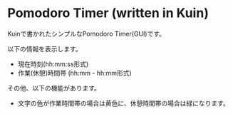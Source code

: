 # Pomodoro Timer (written in Kuin)

Kuinで書かれたシンプルなPomodoro Timer(GUI)です。

以下の情報を表示します。
- 現在時刻(hh:mm:ss形式)
- 作業(休憩)時間帯 (hh:mm - hh:mm形式)

その他、以下の機能があります。
- 文字の色が作業時間帯の場合は黄色に、休憩時間帯の場合は緑になります。

